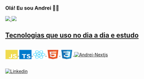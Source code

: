 ### Olá! Eu sou Andrei 🤠🤙

 <div>
  <a href="https://github.com/Andrei-MZ">
  <img height="180em" src="https://github-readme-stats.vercel.app/api?username=andrei-mz&show_icons=true&theme=dark&include_all_commits=true&count_private=true"/>
  <img height="180em" src="https://github-readme-stats.vercel.app/api/top-langs/?username=andrei-mz&layout=compact&langs_count=16&theme=dark"/>
</div>

## Tecnologias que uso no dia a dia e estudo

<div style="display: inline_block"><br>
  <img align="center" alt="Andrei-Js" height="30" width="40" src="https://raw.githubusercontent.com/devicons/devicon/master/icons/javascript/javascript-plain.svg">
  <img align="center" alt="Andrei-Ts" height="30" width="40" src="https://raw.githubusercontent.com/devicons/devicon/master/icons/typescript/typescript-plain.svg">
  <img align="center" alt="Andrei-React" height="30" width="40" src="https://raw.githubusercontent.com/devicons/devicon/master/icons/react/react-original.svg">
  <img align="center" alt="Andrei-HTML" height="30" width="40" src="https://raw.githubusercontent.com/devicons/devicon/master/icons/html5/html5-original.svg">
  <img align="center" alt="Andrei-CSS" height="30" width="40" src="https://raw.githubusercontent.com/devicons/devicon/master/icons/css3/css3-original.svg">
  <img align="center" alt="Andrei-Nextjs" height="30" width="40" src="https://cdn.jsdelivr.net/gh/devicons/devicon@latest/icons/nextjs/nextjs-original.svg" />
          

  

          


</div>

##

[![Linkedin](https://img.shields.io/badge/LinkedIn-0077B5?style=for-the-badge&logo=linkedin&logoColor=white)](https://www.linkedin.com/in/andrei-zebrowski/)




